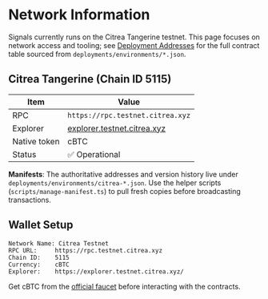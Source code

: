 # Network Information

Signals currently runs on the Citrea Tangerine testnet. This page focuses on network access and tooling; see [Deployment Addresses](../addresses/index.md) for the full contract table sourced from `deployments/environments/*.json`.

## Citrea Tangerine (Chain ID 5115)

| Item | Value |
| --- | --- |
| RPC | `https://rpc.testnet.citrea.xyz` |
| Explorer | [explorer.testnet.citrea.xyz](https://explorer.testnet.citrea.xyz/) |
| Native token | cBTC |
| Status | ✅ Operational |

**Manifests**: The authoritative addresses and version history live under `deployments/environments/citrea-*.json`. Use the helper scripts (`scripts/manage-manifest.ts`) to pull fresh copies before broadcasting transactions.

## Wallet Setup

```text
Network Name: Citrea Testnet
RPC URL:     https://rpc.testnet.citrea.xyz
Chain ID:    5115
Currency:    cBTC
Explorer:    https://explorer.testnet.citrea.xyz/
```

Get cBTC from the [official faucet](https://faucet.testnet.citrea.xyz/) before interacting with the contracts.
